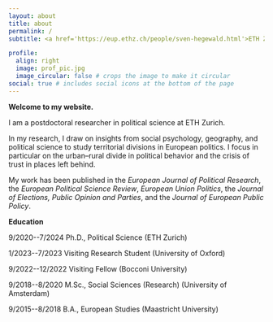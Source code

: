 ```yaml
---
layout: about
title: about
permalink: /
subtitle: <a href='https://eup.ethz.ch/people/sven-hegewald.html'>ETH Zurich</a> 

profile:
  align: right
  image: prof_pic.jpg
  image_circular: false # crops the image to make it circular
social: true # includes social icons at the bottom of the page
---
```

**Welcome to my website.**

I am a postdoctoral researcher in political science at ETH Zurich. 

In my research, I draw on insights from social psychology, geography, and political science to study territorial divisions in European politics. I focus in particular on the urban–rural divide in political behavior and the crisis of trust in places left behind.

My work has been published in the *European Journal of Political Research*, the *European Political Science Review*, *European Union Politics*, the *Journal of Elections, Public Opinion and Parties*, and the *Journal of European Public Policy*. 

**Education**

9/2020--7/2024  Ph.D., Political Science (ETH Zurich)

1/2023--7/2023  Visiting Research Student (University of Oxford)

9/2022--12/2022  Visiting Fellow (Bocconi University)

9/2018--8/2020  M.Sc., Social Sciences (Research) (University of Amsterdam)

9/2015--8/2018  B.A., European Studies (Maastricht University)



